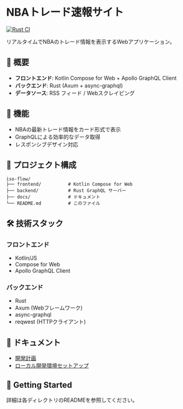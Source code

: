 # NBAトレード速報サイト

[![Rust CI](https://github.com/toguri/iso-flow/actions/workflows/rust-ci.yml/badge.svg)](https://github.com/toguri/iso-flow/actions/workflows/rust-ci.yml)

リアルタイムでNBAのトレード情報を表示するWebアプリケーション。

## 🏀 概要

- **フロントエンド**: Kotlin Compose for Web + Apollo GraphQL Client
- **バックエンド**: Rust (Axum + async-graphql)
- **データソース**: RSS フィード / Webスクレイピング

## 🚀 機能

- NBAの最新トレード情報をカード形式で表示
- GraphQLによる効率的なデータ取得
- レスポンシブデザイン対応

## 📁 プロジェクト構成

```
iso-flow/
├── frontend/          # Kotlin Compose for Web
├── backend/           # Rust GraphQL サーバー
├── docs/              # ドキュメント
└── README.md          # このファイル
```

## 🛠️ 技術スタック

### フロントエンド
- Kotlin/JS
- Compose for Web
- Apollo GraphQL Client

### バックエンド
- Rust
- Axum (Webフレームワーク)
- async-graphql
- reqwest (HTTPクライアント)

## 📖 ドキュメント

- [開発計画](docs/DEVELOPMENT_PLAN.md)
- [ローカル開発環境セットアップ](docs/LOCAL_DEVELOPMENT.md)

## 🏃 Getting Started

詳細は各ディレクトリのREADMEを参照してください。